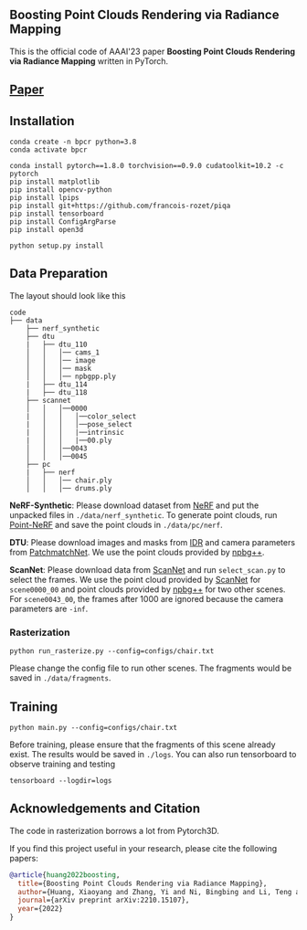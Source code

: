 ## Boosting Point Clouds Rendering via Radiance Mapping

This is the official code of AAAI'23 paper **Boosting Point Clouds Rendering via Radiance Mapping** written in PyTorch.

## [Paper](https://arxiv.org/abs/2210.15107)

## Installation

```
conda create -n bpcr python=3.8
conda activate bpcr

conda install pytorch==1.8.0 torchvision==0.9.0 cudatoolkit=10.2 -c pytorch
pip install matplotlib
pip install opencv-python
pip install lpips
pip install git+https://github.com/francois-rozet/piqa
pip install tensorboard
pip install ConfigArgParse
pip install open3d

python setup.py install
```

## Data Preparation

The layout should look like this 

```
code
├── data
    ├── nerf_synthetic
    ├── dtu
    |   ├── dtu_110
    │   │   │── cams_1
    │   │   │── image
    │   │   │── mask
    │   │   │── npbgpp.ply
    |   ├── dtu_114
    |   ├── dtu_118
    ├── scannet
    │   │   │──0000
    |   │   │   │──color_select
    |   │   │   │──pose_select
    |   │   │   |──intrinsic
    |   │   │   |──00.ply
    │   │   │──0043
    │   │   │──0045
    ├── pc
    |   ├── nerf
    │   │   │── chair.ply
    │   │   │── drums.ply  

```

**NeRF-Synthetic**: Please download dataset from [NeRF](https://github.com/bmild/nerf) and put the unpacked files in ``./data/nerf_synthetic``. To generate point clouds, run [Point-NeRF](https://github.com/Xharlie/pointnerf) and save the point clouds in ``./data/pc/nerf``.

**DTU**: Please download images and masks from [IDR](https://github.com/lioryariv/idr) and camera parameters from [PatchmatchNet](https://github.com/FangjinhuaWang/PatchmatchNet). We use the point clouds provided by [npbg++](https://github.com/rakhimovv/npbgpp).

**ScanNet**: Please download data from [ScanNet](http://www.scan-net.org/) and run ``select_scan.py`` to select the frames. We use the point cloud provided by [ScanNet](http://www.scan-net.org/) for ``scene0000_00`` and point clouds provided by [npbg++](https://github.com/rakhimovv/npbgpp) for two other scenes. For ``scene0043_00``, the frames after 1000 are ignored because the camera parameters are ``-inf``.

### Rasterization

```
python run_rasterize.py --config=configs/chair.txt
```

Please change the config file to run other scenes. The fragments would be saved in ``./data/fragments``.

## Training

```
python main.py --config=configs/chair.txt
```

Before training, please ensure that the fragments of this scene already exist. The results would be saved in ``./logs``. You can also run tensorboard to observe training and testing

```
tensorboard --logdir=logs
```

## Acknowledgements and Citation

The code in rasterization borrows a lot from Pytorch3D.

If you find this project useful in your research, please cite the following papers:

```bibtex
@article{huang2022boosting,
  title={Boosting Point Clouds Rendering via Radiance Mapping},
  author={Huang, Xiaoyang and Zhang, Yi and Ni, Bingbing and Li, Teng and Chen, Kai and Zhang, Wenjun},
  journal={arXiv preprint arXiv:2210.15107},
  year={2022}
}
```
